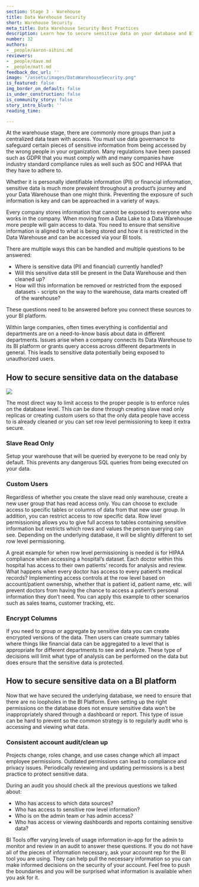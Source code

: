 ```yaml
---
section: Stage 3 - Warehouse
title: Data Warehouse Security
short: Warehouse Security
meta_title: Data Warehouse Security Best Practices
description: Learn how to secure sensitive data on your database and BI platform.
number: 32
authors:
- _people/aaron-aihini.md
reviewers:
- _people/dave.md
- _people/matt.md
feedback_doc_url: ''
image: "/assets/images/DataWarehouseSecurity.png"
is_featured: false
img_border_on_default: false
is_under_construction: false
is_community_story: false
story_intro_blurb: ''
reading_time:

---
```

At the warehouse stage, there are commonly more groups than just a centralized data team with access. You must use data governance to safeguard certain pieces of sensitive information from being accessed by the wrong people in your organization. Many regulations have been passed such as GDPR that you must comply with and many companies have industry standard compliance rules as well such as SOC and HIPAA that they have to adhere to.

Whether it is personally identifiable information (PII) or financial information, sensitive data is much more prevalent throughout a product’s journey and your Data Warehouse than one might think. Preventing the exposure of such information is key and can be approached in a variety of ways.

Every company stores information that cannot be exposed to everyone who works in the company. When moving from a Data Lake to a Data Warehouse more people will gain access to data. You need to ensure that sensitive information is aligned to what is being stored and how it is restricted in the Data Warehouse and can be accessed via your BI tools.

There are multiple ways this can be handled and multiple questions to be answered:

* Where is sensitive data (PII and financial) currently handled?
* Will this sensitive data still be present in the Data Warehouse and then cleaned up?
* How will this information be removed or restricted from the exposed datasets - scripts on the way to the warehouse, data marts created off of the warehouse?

These questions need to be answered before you connect these sources to your BI platform.

Within large companies, often times everything is confidential and departments are on a need-to-know basis about data in different departments. Issues arise when a company connects its Data Warehouse to its BI platform or grants query access across different departments in general. This leads to sensitive data potentially being exposed to unauthorized users.

## How to secure sensitive data on the database

![](/assets/images/DataWarehouseSecurity-1.png)

The most direct way to limit access to the proper people is to enforce rules on the database level. This can be done through creating slave read only replicas or creating custom users so that the only data people have access to is already cleaned or you can set row level permissioning to keep it extra secure.

### Slave Read Only

Setup your warehouse that will be queried by everyone to be read only by default. This prevents any dangerous SQL queries from being executed on your data.

### Custom Users

Regardless of whether you create the slave read only warehouse, create a new user group that has read access only. You can choose to exclude access to specific tables or columns of data from that new user group. In addition, you can restrict access to row specific data. Row level permissioning allows you to give full access to tables containing sensitive information but restricts which rows and values the person querying can see. Depending on the underlying database, it will be slightly different to set row level permissioning.

A great example for when row level permissioning is needed is for HIPAA compliance when accessing a hospital’s dataset. Each doctor within this hospital has access to their own patients’ records for analysis and review. What happens when every doctor has access to every patient’s medical records? Implementing access controls at the row level based on account/patient ownership, whether that is patient id, patient name, etc. will prevent doctors from having the chance to access a patient’s personal information they don’t need. You can apply this example to other scenarios such as sales teams, customer tracking, etc.

### Encrypt Columns

If you need to group or aggregate by sensitive data you can create encrypted versions of the data. Then users can create summary tables where things like financial data can be aggregated to a level that is appropriate for different departments to see and analyze. These type of decisions will limit what type of analysis can be performed on the data but does ensure that the sensitive data is protected.

## How to secure sensitive data on a BI platform

Now that we have secured the underlying database, we need to ensure that there are no loopholes in the BI Platform. Even setting up the right permissions on the database does not ensure sensitive data won’t be inappropriately shared through a dashboard or report. This type of issue can be hard to prevent so the common strategy is to regularly audit who is accessing and viewing what data.

### Consistent account audit/clean up

Projects change, roles change, and use cases change which all impact employee permissions. Outdated permissions can lead to compliance and privacy issues. Periodically reviewing and updating permissions is a best practice to protect sensitive data.

During an audit you should check all the previous questions we talked about:

* Who has access to which data sources?
* Who has access to sensitive row level information?
* Who is on the admin team or has admin access?
* Who has access or viewing dashboards and reports containing sensitive data?

BI Tools offer varying levels of usage information in-app for the admin to monitor and review in an audit to answer these questions. If you do not have all of the pieces of information necessary, ask your account rep for the BI tool you are using. They can help pull the necessary information so you can make informed decisions on the security of your account. Feel free to push the boundaries and you will be surprised what information is available when you ask for it.
